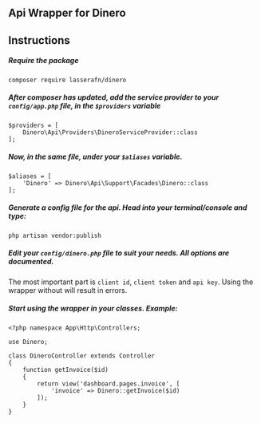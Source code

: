 ## Api Wrapper for Dinero

## Instructions

##### Require the package
```
composer require lasserafn/dinero
```

##### After composer has updated, add the service provider to your `config/app.php` file, in the `$providers` variable
```
$providers = [
	Dinero\Api\Providers\DineroServiceProvider::class
];
```

##### Now, in the same file, under your `$aliases` variable.
```
$aliases = [
	'Dinero' => Dinero\Api\Support\Facades\Dinero::class
];
```

##### Generate a config file for the api. Head into your terminal/console and type:
```
php artisan vendor:publish
```

##### Edit your `config/dinero.php` file to suit your needs. All options are documented.
The most important part is `client id`, `client token` and `api key`. Using the wrapper without will result in errors.

##### Start using the wrapper in your classes. Example:
```
<?php namespace App\Http\Controllers;

use Dinero;

class DineroController extends Controller
{
	function getInvoice($id)
	{
		return view('dashboard.pages.invoice', [
			'invoice' => Dinero::getInvoice($id)
		]);
	}
}
```
